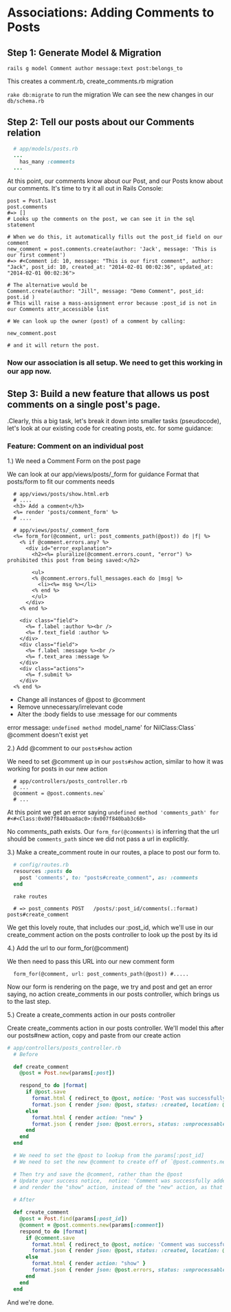 # Associations: Adding Comments to Posts

## Step 1: Generate Model & Migration
`rails g model Comment author message:text post:belongs_to`

This creates a comment.rb, create_comments.rb migration

`rake db:migrate` to run the migration
We can see the new changes in our `db/schema.rb`

## Step 2: Tell our posts about our Comments relation

``` ruby 
  # app/models/posts.rb
  ...
    has_many :comments
  ...
```
At this point, our comments know about our Post, and our Posts know about our comments.
It's time to try it all out in Rails Console:

```
post = Post.last
post.comments
#=> []
# Looks up the comments on the post, we can see it in the sql statement

# When we do this, it automatically fills out the post_id field on our comment
new_comment = post.comments.create(author: 'Jack', message: 'This is our first comment')
#=> #<Comment id: 10, message: "This is our first comment", author: "Jack", post_id: 10, created_at: "2014-02-01 00:02:36", updated_at: "2014-02-01 00:02:36">

# The alternative would be
Comment.create(author: "Jill", message: "Demo Comment", post_id: post.id ) 
# This will raise a mass-assignment error because :post_id is not in our Comments attr_accessible list

# We can look up the owner (post) of a comment by calling:

new_comment.post

# and it will return the post.
```

### Now our association is all setup. We need to get this working in our app now.

## Step 3: Build a new feature that allows us post comments on a single post's page.

.Clearly, this a big task, let's break it down into smaller tasks (pseudocode), let's look at our existing code for creating posts, etc. for some guidance:

### Feature: Comment on an individual post
1.)  We need a Comment Form on the post page

We can look at our app/views/posts/_form for guidance
Format that posts/form to fit our comments needs

``` 
  # app/views/posts/show.html.erb
  # ....
  <h3> Add a comment</h3>
  <%= render 'posts/comment_form' %>
  # ....
```
``` 
  # app/views/posts/_comment_form
  <%= form_for(@comment, url: post_comments_path(@post)) do |f| %>
    <% if @comment.errors.any? %>
      <div id="error_explanation">
        <h2><%= pluralize(@comment.errors.count, "error") %> prohibited this post from being saved:</h2>

        <ul>
        <% @comment.errors.full_messages.each do |msg| %>
          <li><%= msg %></li>
        <% end %>
        </ul>
      </div>
    <% end %>

    <div class="field">
      <%= f.label :author %><br />
      <%= f.text_field :author %>
    </div>
    <div class="field">
      <%= f.label :message %><br />
      <%= f.text_area :message %>
    </div>
    <div class="actions">
      <%= f.submit %>
    </div>
  <% end %>
```

* Change all instances of @post to @comment
* Remove unnecessary/irrelevant code
* Alter the :body fields to use :message for our comments

error message: `undefined method `model_name' for NilClass:Class`
@comment doesn't exist yet

2.) Add @comment to our `posts#show` action

We need to set @comment up in our `posts#show` action, similar to how it was working for posts in our new action 
```
  # app/controllers/posts_controller.rb
  # ...
  @comment = @post.comments.new`
  # ...
```

At this point we get an error saying `undefined method 'comments_path' for #<#<Class:0x007f840baa8ac0>:0x007f840bab3c68>`

No comments_path exists. Our `form_for(@comments)` is inferring that the url should be `comments_path` since we did not pass a url in explicitly. 

3.)  Make a create_comment route in our routes, a place to post our form to.
``` ruby
  # config/routes.rb
  resources :posts do
    post 'comments', to: "posts#create_comment", as: :comments
  end
```
```
  rake routes

  # => post_comments POST   /posts/:post_id/comments(.:format) posts#create_comment
```
We get this lovely route, that includes our :post_id, which we'll use in our create_comment action on the posts controller to look up the post by its id

4.) Add the url to our form_for(@comment)

We then need to pass this URL into our new comment form
```
  form_for(@comment, url: post_comments_path(@post)) #.....
```

Now our form is rendering on the page, we try and post and get an error saying, no action create_comments in our posts controller, which brings us to the last step. 

5.) Create a create_comments action in our posts controller

Create create_comments action in our posts controller. We'll model this after our posts#new action, copy and paste from our create action
``` ruby
# app/controllers/posts_controller.rb
  # Before

  def create_comment
    @post = Post.new(params[:post])

    respond_to do |format|
      if @post.save
        format.html { redirect_to @post, notice: 'Post was successfully created.' }
        format.json { render json: @post, status: :created, location: @post }
      else
        format.html { render action: "new" }
        format.json { render json: @post.errors, status: :unprocessable_entity }
      end
    end
  end

  # We need to set the @post to lookup from the params[:post_id]
  # We need to set the new @comment to create off of `@post.comments.new` (just like in the show action), and pass in the form parameters as `params[:comment]`

  # Then try and save the @comment, rather than the @post
  # Update your success notice,  notice: 'Comment was successfully added.' 
  # and render the "show" action, instead of the "new" action, as that's where all this started
  
  # After

  def create_comment
    @post = Post.find(params[:post_id])
    @comment = @post.comments.new(params[:comment])
    respond_to do |format|
      if @comment.save
        format.html { redirect_to @post, notice: 'Comment was successfully added.' }
        format.json { render json: @post, status: :created, location: @post }
      else
        format.html { render action: "show" }
        format.json { render json: @post.errors, status: :unprocessable_entity }
      end
    end
  end
```

And we're done.
